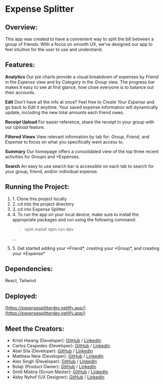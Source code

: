 # Expense Splitter

## Overview:

This app was created to have a convenient way to split the bill between a group of friends. With a focus on smooth UX, we've designed our app to feel intuitive for the user to use and understand.

## Features:

**Analytics**
Our pie charts provide a visual breakdown of expenses by _Friend_ in the _Expense_ view and by _Category_ in the _Group_ view. The progress bar makes it easy to see at first glance, how close everyone is to balance out their accounts.

**Edit**
Don't have all the info at once? Feel free to _Create Your Expense_ and go back to _Edit_ it anytime. Your saved expense information will dynamically update, including the new total amounts each friend owes.

**Receipt Upload**
For easier reference, share the receipt in your group with our _Upload_ feature.

**Filtered Views**
View relevant information by tab for: _Group_, _Friend_, and _Expense_ to focus on what you specifically want access to.

**Summary**
Our homepage offers a consolidated view of the top three recent activities for _Groups_ and \*Expenses.

**Search**
An easy to use search bar is accessible on each tab to search for your group, friend, and/or individual expense.

## Running the Project:

<ol>
<li>1. Clone this project locally</li>
<li>2. cd into the project directory</li>
<li>3. cd into Expense Splitter</li>
<li>4. To run the app on your local device, make sure to install the appropriate packages and run using the following command:</li>

> npm install
> npm run dev

...

<li>5. Get started adding your *Friend*, creating your *Group*, and creating your *Expense*</li>
</ol>

## Dependencies:

React, Tailwind

## Deployed:

[https://expensesplitterdev.netlify.app/](https://expensesplitterdev.netlify.app/)

## Meet the Creators:

- Kristi Hwang (Developer): [GitHub](https://github.com/kristi-h) / [LinkedIn](https://www.linkedin.com/in/kristi-h-4542b38a/)
- Carlos Cespedes (Developer): [GitHub](https://github.com/ccespedes) / [LinkedIn](https://linkedin.com/in/account)
- Abel Sila (Developer): [GitHub](https://github.com/belunatic) / [LinkedIn](https://www.linkedin.com/in/abel-sila-24b4a97a/)
- Matthew Neie (Developer): [GitHub](https://github.com/MatthewNeie) / [LinkedIn](https://linkedin.com/in/matthew-neie)
- Alex Singh (Developer): [GitHub](https://github.com/singhalex) / [LinkedIn](https://www.linkedin.com/in/kaur-singh-748000254/)
- Bolaji (Product Owner): [GitHub](https://github.com/Anuoluwatobi) / [LinkedIn](https://www.linkedin.com/in/anuoluwatobi-majesty-bolaji-734583237/)
- Smiti Mishra (Scrum Master): [GitHub](https://github.com/SM171906) / [LinkedIn](https://www.linkedin.com/in/smitimishra/)
- Abby Nyhof (UX Designer): [GitHub](https://github.com/abbynyhof) / [LinkedIn](https://www.linkedin.com/in/abbynyhof/)
